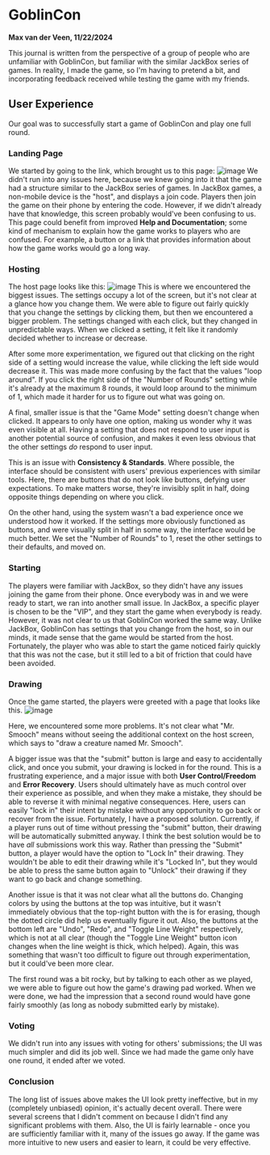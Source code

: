 # GoblinCon
**Max van der Veen, 11/22/2024**

This journal is written from the perspective of a group of people who are unfamiliar with GoblinCon, but familiar with the similar JackBox series of games. In reality, I made the game, so I'm having to pretend a bit, and incorporating feedback received while testing the game with my friends.
## User Experience
Our goal was to successfully start a game of GoblinCon and play one full round.
### Landing Page
We started by going to the link, which brought us to this page:
![image](https://github.com/user-attachments/assets/f50d9bc9-7afa-4338-846f-28c0a99f0c43)
We didn't run into any issues here, because we knew going into it that the game had a structure similar to the JackBox series of games. In JackBox games, a non-mobile device is the "host", and displays a join code. Players then join the game on their phone by entering the code. However, if we didn't already have that knowledge, this screen probably would've been confusing to us. This page could benefit from improved **Help and Documentation**; some kind of mechanism to explain how the game works to players who are confused. For example, a button or a link that provides information about how the game works would go a long way.

### Hosting
The host page looks like this:
![image](https://github.com/user-attachments/assets/8ef75649-3af9-4956-8526-9d00f641111f)
This is where we encountered the biggest issues. The settings occupy a lot of the screen, but it's not clear at a glance how you change them. We were able to figure out fairly quickly that you change the settings by clicking them, but then we encountered a bigger problem. The settings changed with each click, but they changed in unpredictable ways. When we clicked a setting, it felt like it randomly decided whether to increase or decrease.

After some more experimentation, we figured out that clicking on the right side of a setting would increase the value, while clicking the left side would decrease it. This was made more confusing by the fact that the values "loop around". If you click the right side of the "Number of Rounds" setting while it's already at the maximum 8 rounds, it would loop around to the minimum of 1, which made it harder for us to figure out what was going on.

A final, smaller issue is that the "Game Mode" setting doesn't change when clicked. It appears to only have one option, making us wonder why it was even visible at all. Having a setting that does not respond to user input is another potential source of confusion, and makes it even less obvious that the other settings *do* respond to user input.

This is an issue with **Consistency & Standards**. Where possible, the interface should be consistent with users' previous experiences with similar tools. Here, there are buttons that do not look like buttons, defying user expectations. To make matters worse, they're invisibly split in half, doing opposite things depending on where you click.

On the other hand, using the system wasn't a bad experience once we understood how it worked. If the settings more obviously functioned as buttons, and were visually split in half in some way, the interface would be much better. We set the "Number of Rounds" to 1, reset the other settings to their defaults, and moved on.

### Starting
The players were familiar with JackBox, so they didn't have any issues joining the game from their phone. Once everybody was in and we were ready to start, we ran into another small issue. In JackBox, a specific player is chosen to be the "VIP", and they start the game when everybody is ready. However, it was not clear to us that GoblinCon worked the same way. Unlike JackBox, GoblinCon has settings that you change from the host, so in our minds, it made sense that the game would be started from the host. Fortunately, the player who was able to start the game noticed fairly quickly that this was not the case, but it still led to a bit of friction that could have been avoided.

### Drawing
Once the game started, the players were greeted with a page that looks like this.
![image](https://github.com/user-attachments/assets/e063c41d-0efb-4d67-95e0-e5f2c4fc154d)

Here, we encountered some more problems. It's not clear what "Mr. Smooch" means without seeing the additional context on the host screen, which says to "draw a creature named Mr. Smooch".

A bigger issue was that the "submit" button is large and easy to accidentally click, and once you submit, your drawing is locked in for the round. This is a frustrating experience, and a major issue with both **User Control/Freedom** and **Error Recovery**. Users should ultimately have as much control over their experience as possible, and when they make a mistake, they should be able to reverse it with minimal negative consequences. Here, users can easily "lock in" their intent by mistake without any opportunity to go back or recover from the issue. Fortunately, I have a proposed solution. Currently, if a player runs out of time without pressing the "submit" button, their drawing will be automatically submitted anyway. I think the best solution would be to have _all_ submissions work this way. Rather than pressing the "Submit" button, a player would have the option to "Lock In" their drawing. They wouldn't be able to edit their drawing while it's "Locked In", but they would be able to press the same button again to "Unlock" their drawing if they want to go back and change something.

Another issue is that it was not clear what all the buttons do. Changing colors by using the buttons at the top was intuitive, but it wasn't immediately obvious that the top-right button with the is for erasing, though the dotted circle did help us eventually figure it out. Also, the buttons at the bottom left are "Undo", "Redo", and "Toggle Line Weight" respectively, which is not at all clear (though the "Toggle Line Weight" button icon changes when the line weight is thick, which helped). Again, this was something that wasn't too difficult to figure out through experimentation, but it could've been more clear.

The first round was a bit rocky, but by talking to each other as we played, we were able to figure out how the game's drawing pad worked. When we were done, we had the impression that a second round would have gone fairly smoothly (as long as nobody submitted early by mistake).

### Voting
We didn't run into any issues with voting for others' submissions; the UI was much simpler and did its job well. Since we had made the game only have one round, it ended after we voted.

### Conclusion
The long list of issues above makes the UI look pretty ineffective, but in my (completely unbiased) opinion, it's actually decent overall. There were several screens that I didn't comment on because I didn't find any significant problems with them. Also, the UI is fairly learnable - once you are sufficiently familiar with it, many of the issues go away. If the game was more intuitive to new users and easier to learn, it could be very effective.
